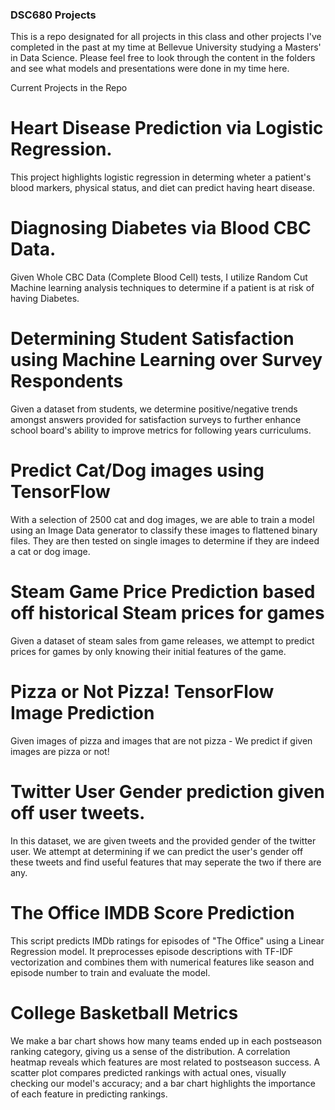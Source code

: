 ### DSC680 Projects
This is a repo designated for all projects in this class and other projects I've completed in the past at my time at Bellevue University studying a Masters' in Data Science.
Please feel free to look through the content in the folders and see what models and presentations were done in my time here.


Current Projects in the Repo
# Heart Disease Prediction via Logistic Regression.
This project highlights logistic regression in determing wheter a patient's blood markers, physical status, and diet can predict having heart disease.

# Diagnosing Diabetes via Blood CBC Data.
Given Whole CBC Data (Complete Blood Cell) tests, I utilize Random Cut Machine learning analysis techniques to determine if a patient is at risk of having Diabetes. 

# Determining Student Satisfaction using Machine Learning over Survey Respondents
Given a dataset from students, we determine positive/negative trends amongst answers provided for satisfaction surveys to further enhance school board's ability to improve metrics for following years curriculums. 

# Predict Cat/Dog images using TensorFlow 
With a selection of 2500 cat and dog images, we are able to train a model using an Image Data generator to classify these images to flattened binary files. They are then tested on single images to determine if they are indeed a cat or dog image. 

# Steam Game Price Prediction based off historical Steam prices for games
Given a dataset of steam sales from game releases, we attempt to predict prices for games by only knowing their initial features of the game.

# Pizza or Not Pizza! TensorFlow Image Prediction
Given images of pizza and images that are not pizza - We predict if given images are pizza or not!

# Twitter User Gender prediction given off user tweets.  
In this dataset, we are given tweets and the provided gender of the twitter user. We attempt at determining if we can predict the user's gender off these tweets and find useful features that may seperate the two if there are any.

# The Office IMDB Score Prediction
This script predicts IMDb ratings for episodes of "The Office" using a Linear Regression model. It preprocesses episode descriptions with TF-IDF vectorization and combines them with numerical features like season and episode number to train and evaluate the model.

# College Basketball Metrics
We make a bar chart shows how many teams ended up in each postseason ranking category, giving us a sense of the distribution. A correlation heatmap reveals which features are most related to postseason success. A scatter plot compares predicted rankings with actual ones, visually checking our model's accuracy; and a bar chart highlights the importance of each feature in predicting rankings.







